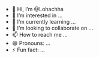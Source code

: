 - 👋 Hi, I’m @Lohachha
- 👀 I’m interested in ...
- 🌱 I’m currently learning ...
- 💞️ I’m looking to collaborate on ...
- 📫 How to reach me ...
- 😄 Pronouns: ...
- ⚡ Fun fact: ...

<!---
Lohachha/Lohachha is a ✨ special ✨ repository because its `README.md` (this file) appears on your GitHub profile.
You can click the Preview link to take a look at your changes.
--->
